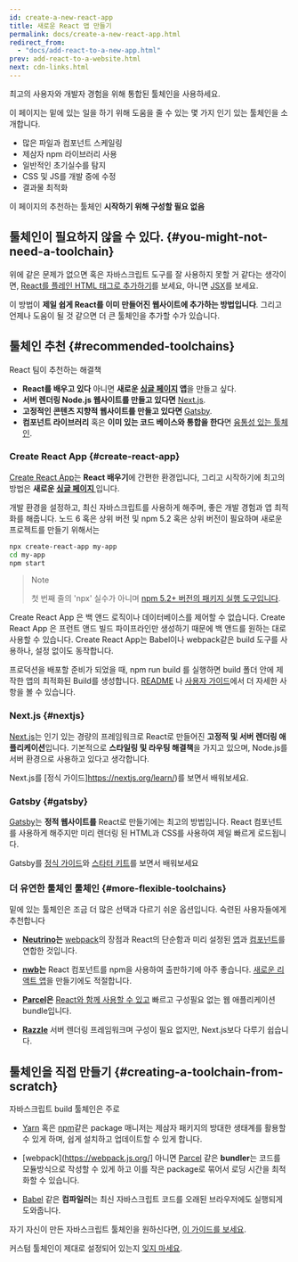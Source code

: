 ```yaml
---
id: create-a-new-react-app
title: 새로운 React 앱 만들기
permalink: docs/create-a-new-react-app.html
redirect_from:
  - "docs/add-react-to-a-new-app.html"
prev: add-react-to-a-website.html
next: cdn-links.html
---
```


최고의 사용자와 개발자 경험을 위해 통합된 툴체인을 사용하세요.

이 페이지는 밑에 있는 일을 하기 위해 도움을 줄 수 있는 몇 가지 인기 있는 툴체인을 소개합니다.

* 많은 파일과 컴포넌트 스케일링
* 제삼자 npm 라이브러리 사용
* 일반적인 초기실수를 탐지
* CSS 및 JS를 개발 중에 수정
* 결과물 최적화

이 페이지의 추천하는 툴체인 **시작하기 위해 구성할 필요 없음**

## 툴체인이 필요하지 않을 수 있다. {#you-might-not-need-a-toolchain}

위에 같은 문제가 없으면 혹은 자바스크립트 도구를 잘 사용하지 못할 거 같다는 생각이면, [React를 플레인 HTML 태그로 추가하기](/docs/add-react-to-a-website.html)를 보세요, 아니면 [JSX](/docs/add-react-to-a-website.html#optional-try-react-with-jsx)를 보세요.

이 방법이 **제일 쉽게 React를 이미 만들어진 웹사이트에 추가하는 방법입니다**. 그리고 언제나 도움이 될 것 같으면 더 큰 툴체인을 추가할 수가 있습니다.

## 툴체인 추천 {#recommended-toolchains}

React 팀이 추천하는 해결책

- **React를 배우고 있다** 아니면 **새로운 [싱글 페이지](/docs/glossary.html#single-page-application) 앱**을 만들고 싶다.
- **서버 렌더링 Node.js 웹사이트를 만들고 있다면** [Next.js](#nextjs). 
- **고정적인 콘텐츠 지향적 웹사이트를 만들고 있다면** [Gatsby](#gatsby).
- **컴포넌트 라이브러리** 혹은 **이미 있는 코드 베이스와 통합을 한다**면 [융통성 있는 툴체인](#more-flexible-toolchains).

### Create React App {#create-react-app}

[Create React App](https://github.com/facebookincubator/create-react-app)는 **React 배우기**에 간편한 환경입니다, 그리고 시작하기에 최고의 방법은 **새로운 [싱글 페이지 ](/docs/glossary.html#single-page-application)** 입니다.

개발 환경을 설정하고, 최신 자바스크립트를 사용하게 해주며, 좋은 개발 경험과 앱 최적화를 해줍니다. 노드 6 혹은 상위 버전 및 npm 5.2 혹은 상위 버전이 필요하며 새로운 프로젝트를 만들기 위해서는

```bash
npx create-react-app my-app
cd my-app
npm start
```

>Note
>
>첫 번째 줄의 'npx' 실수가 아니며 [npm 5.2+ 버전의 패키지 실행 도구입니다](https://medium.com/@maybekatz/introducing-npx-an-npm-package-runner-55f7d4bd282b).

Create React App 은 백 앤드 로직이나 데이터베이스를 제어할 수 없습니다. Create React App 은 프런트 앤드 빌드 파이프라인만 생성하기 때문에 백 앤드를 원하는 대로 사용할 수 있습니다. Create React App는 Babel이나 webpack같은 build 도구를 사용하나, 설정 없이도 동작합니다.

프로덕션을 배포할 준비가 되었을 때, npm run build 를 실행하면 build 폴더 안에 제작한 앱의 최적화된 Build를 생성합니다. [README](https://github.com/facebookincubator/create-react-app#create-react-app-) 나 [사용자 가이드](https://github.com/facebookincubator/create-react-app/blob/master/packages/react-scripts/template/README.md#table-of-contents)에서 더 자세한 사항을 볼 수 있습니다.

### Next.js {#nextjs}

[Next.js](https://nextjs.org/)는 인기 있는 경량의 프레임워크로 React로 만들어진 **고정적 및 서버 렌더링 애플리케이션**입니다. 기본적으로 **스타일링 및 라우팅 해결책**을 가지고 있으며, Node.js를 서버 환경으로 사용하고 있다고 생각합니다.

Next.js를 [정식 가이드]https://nextjs.org/learn/)를 보면서 배워보세요.


### Gatsby {#gatsby}

[Gatsby](https://www.gatsbyjs.org/)는 **정적 웹사이트를** React로 만들기에는 최고의 방법입니다. React 컴포넌트를 사용하게 해주지만 미리 렌더링 된 HTML과 CSS를 사용하여 제일 빠르게 로드됩니다.

Gatsby를 [정식 가이드](https://www.gatsbyjs.org/docs/)와 [스타터 키트](https://www.gatsbyjs.org/docs/gatsby-starters/)를 보면서 배워보세요

### 더 유연한 툴체인 툴체인 {#more-flexible-toolchains}

밑에 있는 툴체인은 조금 더 많은 선택과 다르기 쉬운 옵션입니다. 숙련된 사용자들에게 추천합니다

- **[Neutrino](https://neutrinojs.org/)는**  [webpack](https://webpack.js.org/)의 장점과 React의 단순함과 미리 설정된 [앱](https://neutrinojs.org/packages/react/)과 [컴포넌트](https://neutrinojs.org/packages/react-components/)를 연합한 것입니다.
 
- **[nwb](https://github.com/insin/nwb)는** React 컴포넌트를 npm을 사용하여 출판하기에 아주 좋습니다. [새로운 리액트 앱](https://github.com/insin/nwb/blob/master/docs/guides/ReactApps.md#developing-react-apps-with-nwb)을 만들기에도 적절합니다.

- **[Parcel](https://parceljs.org/)은** [React와 함께 사용할 수 있고](https://parceljs.org/recipes.html#react) 빠르고 구성필요 없는 웹 애플리케이션 bundle입니다.

- **[Razzle](https://github.com/jaredpalmer/razzle)** 서버 렌더링 프레임워크며 구성이 필요 없지만, Next.js보다 다루기 쉽습니다.

## 툴체인을 직접 만들기 {#creating-a-toolchain-from-scratch}

자바스크립트 build 툴체인은 주로

* [Yarn](https://yarnpkg.com/) 혹은 [npm](https://www.npmjs.com/)같은 package 매니저는 제삼자 패키지의 방대한 생태계를 활용할 수 있게 하며, 쉽게 설치하고 업데이트할 수 있게 합니다.

* [webpack](https://webpack.js.org/] 아니면 [Parcel](https://parceljs.org/) 같은 **bundler**는 코드를 모듈방식으로 작성할 수 있게 하고 이를 작은 package로 묶어서 로딩 시간을 최적화할 수 있습니다.

* [Babel](https://babeljs.io/) 같은 **컴파일러**는 최신 자바스크립트 코드를 오래된 브라우저에도 실행되게 도와줍니다.

자기 자신이 만든 자바스크립트 툴체인을 원하신다면, [이 가이드를 보세요](https://blog.usejournal.com/creating-a-react-app-from-scratch-f3c693b84658).

커스텀 툴체인이 제대로 설정되어 있는지 [잊지 마세요](/docs/optimizing-performance.html#use-the-production-build).
